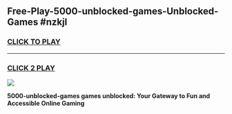 
## Free-Play-5000-unblocked-games-Unblocked-Games #nzkjl
<h3>
<a href="https://news.freeplayer.one?title=5000-unblocked-games&ref=8M">CLICK TO PLAY</a></h3>
<hr>

<h3>
<a href="https://news.freeplayer.one?title=5000-unblocked-games&ref=8M">CLICK 2 PLAY</a>
  
</h3>

<a href="https://news.freeplayer.one?title=5000-unblocked-games&ref=8M"><img src="https://clearcache.store/games.png"></a>


**5000-unblocked-games games unblocked: Your Gateway to Fun and Accessible Online Gaming**

